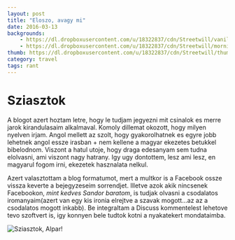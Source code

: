 ```yaml
---
layout: post
title: "Eloszo, avagy mi"
date: 2016-03-13
backgrounds:
    - https://dl.dropboxusercontent.com/u/18322837/cdn/Streetwill/vanilla.jpeg
    - https://dl.dropboxusercontent.com/u/18322837/cdn/Streetwill/morning.jpeg
thumb: https://dl.dropboxusercontent.com/u/18322837/cdn/Streetwill/thumbs/the-bridge.jpeg
category: travel
tags: rant
---
```


# Sziasztok

A blogot azert hoztam letre, hogy le tudjam jegyezni mit csinalok es merre jarok kirandulasaim alkalmaval. Komoly dillemat okozott, hogy milyen nyelven irjam. Angol mellett az szolt, hogy gyakorolhatnek es egyre jobb lehetnek angol essze irasban + nem kellene a magyar ekezetes betukkel bibelodnom. Viszont a hatul utoje, hogy draga edesanyam sem tudna elolvasni, ami viszont nagy hatrany. Igy ugy dontottem, lesz ami lesz, en magyarul fogom irni, ekezetek hasznalata nelkul.  

Azert valasztottam a blog formatumot, mert a multkor is a Facebook ossze vissza keverte a bejegyzeseim sorrendjet. Illetve azok akik nincsenek Facebookon, *mint kedves Sandor baratom*, is tudjak olvasni a csodalatos iromanyaim(azert van egy kis ironia elrejtve a szavak mogott...az az a csodalatos mogott inkabb). Be integraltam a Discuss kommentelest lehetove tevo szoftvert is, igy konnyen bele tudtok kotni a nyakatekert mondataimba.

![Sziasztok, Alpar!](/traveling/assets/images/photos/20160314_163537.jpg)
